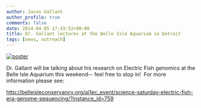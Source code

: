 ```yaml
---
author: Jason Gallant
author_profile: true
comments: false
date: 2014-04-05 17:43:52+00:00
title: Dr. Gallant lectures at the Belle Isle Aquarium in Detroit
tags: [news, outreach]
---
```


[![poster](/images/poster.jpg)](/images/poster.jpg)

Dr. Gallant will be talking about his research on Electric Fish genomics at the Belle Isle Aquarium this weekend-- feel free to stop in!  For more information please see:

http://belleisleconservancy.org/ai1ec_event/science-saturday-electric-fish-era-genome-sequencing/?instance_id=759
